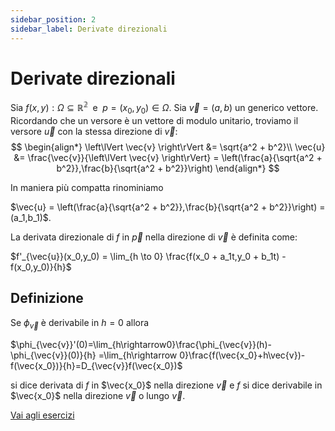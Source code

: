 ```yaml
---
sidebar_position: 2
sidebar_label: Derivate direzionali
---
```


# Derivate direzionali

Sia $f(x,y): \Omega \subseteq \mathbb{R^2}\;$ e $\; p=(x_0,y_0) \in \Omega$.
Sia $\vec{v} = (a,b)$ un generico vettore. Ricordando che un versore è un vettore di modulo unitario,
troviamo il versore $\vec{u}$ con la stessa direzione di $\vec{v}$:
$$
\begin{align*}
    \left\lVert \vec{v} \right\rVert &= \sqrt{a^2 + b^2}\\
\vec{u} &= \frac{\vec{v}}{\left\lVert \vec{v} \right\rVert} = \left(\frac{a}{\sqrt{a^2 + b^2}},\frac{b}{\sqrt{a^2 + b^2}}\right) 
\end{align*}
$$

In maniera più compatta rinominiamo 

$\vec{u} = \left(\frac{a}{\sqrt{a^2 + b^2}},\frac{b}{\sqrt{a^2 + b^2}}\right) = (a_1,b_1)$.

La derivata direzionale di $f$ in $\vec{p}$ nella direzione di $\vec{v}$ è definita come:

$f'_{\vec{u}}(x_0,y_0) = \lim_{h \to 0} \frac{f(x_0 + a_1t,y_0 + b_1t) - f(x_0,y_0)}{h}$


## Definizione 
Se $\phi_{\vec{v}}$ è derivabile in $h=0$ allora 

$\phi_{\vec{v}}'(0)=\lim_{h\rightarrow0}\frac{\phi_{\vec{v}}(h)-\phi_{\vec{v}}(0)}{h}
=\lim_{h\rightarrow 0}\frac{f(\vec{x_0}+h\vec{v})-f(\vec{x_0})}{h}=D_{\vec{v}}f(\vec{x_0})$

si dice derivata di $f$ in $\vec{x_0}$ nella direzione $\vec{v}$ e $f$ 
si dice derivabile in $\vec{x_0}$ nella direzione $\vec{v}$ o lungo $\vec{v}$.

[Vai agli esercizi](/docs/analisi-2/esercizi-svolti/derivate-direzionali-parziali.md)


